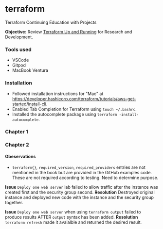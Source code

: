 # terraform
Terraform Continuing Education with Projects

**Objective:** Review [Terraform Up and Running](https://www.terraformupandrunning.com/) for Research and Development.

### Tools used
* VSCode 
* Gitpod
* MacBook Ventura

### Installation
* Followed installation instructions for "Mac" at https://developer.hashicorp.com/terraform/tutorials/aws-get-started/install-cli.
* Enabled Tab Completion for Terraform using `touch ~/.bashrc`.
* Installed the autocomplete package using `terraform -install-autocomplete`.

### Chapter 1

### Chapter 2
#### Obeservations 
- `terraform{}`, `required_version`, `required_providers` entries are not mentioned in the book but are provided in the GitHub examples code. These are not required according to testing. Need to determine purpose.

**Issue** 
`Deploy one web server` lab failed to allow traffic after the instance was created first and the security group second.
**Resolution** 
Destroyed original instance and deployed new code with the instance and the security group together. 

**Issue** 
`Deploy one web server` when using `terraform output` failed to produce results AFTER `output` syntax has been added.
**Resolution** 
`terraform refresh` made it avaialble and returned the desired result. 